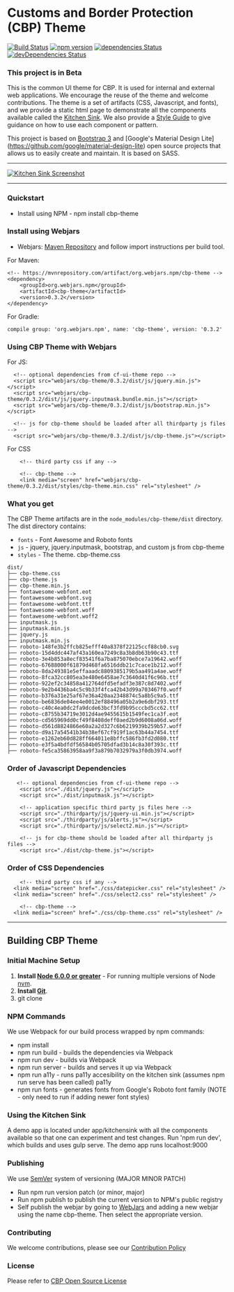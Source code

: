 Customs and Border Protection (CBP) Theme
==========

[![Build Status](https://travis-ci.org/US-CBP/cbp-theme.svg?branch=master)](https://travis-ci.org/US-CBP/cbp-theme)
[![npm version](https://badge.fury.io/js/cbp-theme.svg)](https://badge.fury.io/js/cbp-theme)
[![dependencies Status](https://david-dm.org/us-cbp/cbp-theme/status.svg)](https://david-dm.org/us-cbp/cbp-theme)
[![devDependencies Status](https://david-dm.org/us-cbp/cbp-theme/dev-status.svg)](https://david-dm.org/us-cbp/cbp-theme?type=dev)

### This project is in Beta

This is the common UI theme for CBP. It is used for internal and external web applications. We encourage the reuse of the theme and welcome contributions.  The theme is a set of artifacts (CSS, Javascript, and fonts), and we provide a static html page to demonstrate all the components available called the [Kitchen Sink](https://us-cbp.github.io/cbp-theme).  We also provide a [Style Guide](https://us-cbp.github.io/cbp-style-guide) to give guidance on how to use each component or pattern.

This project is based on [Bootstrap 3](http://getbootstrap.com) and [Google's Material Design Lite] (https://github.com/google/material-design-lite) open source projects that allows us to easily create and maintain.  It is based on SASS.
___

[![Kitchen Sink Screenshot](https://us-cbp.github.io/cbp-theme/images/sample_screen_shot.png)](https://us-cbp.github.io/cbp-theme/images/sample_screen_shot.png)

___

### Quickstart
* Install using NPM - npm install cbp-theme

### Install using Webjars

* Webjars: [Maven Repository](https://mvnrepository.com/artifact/org.webjars.npm/cbp-theme) and follow import instructions per build tool.

For Maven:
```
<!-- https://mvnrepository.com/artifact/org.webjars.npm/cbp-theme -->
<dependency>
    <groupId>org.webjars.npm</groupId>
    <artifactId>cbp-theme</artifactId>
    <version>0.3.2</version>
</dependency>
```
For Gradle:
```
compile group: 'org.webjars.npm', name: 'cbp-theme', version: '0.3.2'
```

### Using CBP Theme with Webjars

For JS:
```
  <!-- optional dependencies from cf-ui-theme repo -->
  <script src="webjars/cbp-theme/0.3.2/dist/js/jquery.min.js"></script>
  <script src="webjars/cbp-theme/0.3.2/dist/js/jquery.inputmask.bundle.min.js"></script>
  <script src="webjars/cbp-theme/0.3.2/dist/js/bootstrap.min.js"></script>

  <!-- js for cbp-theme should be loaded after all thirdparty js files -->
  <script src="webjars/cbp-theme/0.3.2/dist/js/cbp-theme.js"></script>

```
For CSS
```
	<!-- third party css if any -->

	<!-- cbp-theme -->
    <link media="screen" href="webjars/cbp-theme/0.3.2/dist/styles/cbp-theme.min.css" rel="stylesheet" />
```
### What you get

The CBP Theme artifacts are in the
`node_modules/cbp-theme/dist` directory.
The dist directory contains:

* `fonts` - Font Awesome and Roboto fonts
* `js` - jquery, jquery.inputmask, bootstrap, and custom js from cbp-theme
* `styles` - The theme. cbp-theme.css

```
dist/
├── cbp-theme.css
├── cbp-theme.js
├── cbp-theme.min.js
├── fontawesome-webfont.eot
├── fontawesome-webfont.svg
├── fontawesome-webfont.ttf
├── fontawesome-webfont.woff
├── fontawesome-webfont.woff2
├── inputmask.js
├── inputmask.min.js
├── jquery.js
├── inputmask.min.js
├── roboto-148fe3b2ffcb825efff40a8378f22125ccf88cb0.svg
├── roboto-15d4ddc447af43a160ea7249c8a3b8db63b90c43.ttf
├── roboto-3e4b853a8ecf83541f6a7ba875070ebce7a19642.woff
├── roboto-67688000f61879d468fa6516ddb21c7cace1b212.woff
├── roboto-8da249381e5effaaadc8809385179b5aa491a4ae.woff
├── roboto-8fca32cc805ea3e480e6458ae7c3640d41f6c96b.ttf
├── roboto-922ef2c34858a412764dfd5efadf3e387c8d7402.woff
├── roboto-9e2b4436ba4c5c9b33f4fca42b43d99a703467f0.woff
├── roboto-b376a31e25af67e36a420aa2348874c5a8b5c9a5.ttf
├── roboto-be6836de04ee4e0012ef88496a05b2a9e6dbf293.ttf
├── roboto-c40c4ea0dc2fa9dcde63bcf3fd9b95cccbd5cc62.ttf
├── roboto-c8755b34719e3012d4ae9455615b1549fec1ca3f.eot
├── roboto-cd565969dd0cf49f8408deff0aed2b9d6008a06d.woff
├── roboto-d561d8824866e60a2a2d327c6b6219939b259b57.woff
├── roboto-d9a17a54541b34b38ef67cf919f1ac63b44a7454.ttf
├── roboto-e1262eb60d828ff664011e8bffc586fb3fd2d080.ttf
├── roboto-e3f5a4bdfdf56584b05705dfad3b14c8a30f393c.ttf
├── roboto-fe5ca35863958aa9f3a879b7032979a3f0db3974.woff
```

### Order of Javascript Dependencies
```
   <!-- optional dependencies from cf-ui-theme repo -->
    <script src="./dist/jquery.js"></script>
    <script src="./dist/inputmask.js"></script>

    <!-- application specific third party js files here -->
    <script src="./thirdparty/js/jquery-ui.min.js"></script>
    <script src="./thirdparty/js/alerts.js"></script>
    <script src="./thirdparty/js/select2.min.js"></script>

    <!-- js for cbp-theme should be loaded after all thirdparty js files -->
    <script src="./dist/cbp-theme.js"></script>

```
### Order of CSS Dependencies
```
	<!-- third party css if any -->
  <link media="screen" href="./css/datepicker.css" rel="stylesheet" />
  <link media="screen" href="./css/select2.css" rel="stylesheet" />

	<!-- cbp-theme -->
  <link media="screen" href="./css/cbp-theme.css" rel="stylesheet" />

```
----

## Building CBP Theme

### Initial Machine Setup
1. **Install [Node 6.0.0 or greater](https://nodejs.org)** - For running multiple versions of Node [nvm](https://github.com/creationix/nvm).
2. **Install [Git](https://git-scm.com/downloads)**.
3. git clone

### NPM Commands

We use Webpack for our build process wrapped by npm commands:

* npm install
* npm run build - builds the dependencies via Webpack
* npm run dev - builds via Webpack
* npm run server - builds and serves it up via Webpack
* npm run a11y - runs pa11y accesibility on the kitchen sink (assumes npm run serve has been called) pa11y
* npm run fonts - generates fonts from Google's Roboto font family (NOTE - only need to run if adding newer font styles)

### Using the Kitchen Sink

A demo app is located under app/kitchensink with all the components available so
that one can experiment and test changes. Run 'npm run dev', which builds and
uses gulp serve.  The demo app runs localhost:9000

### Publishing
We use [SemVer](http://semver.org/) system of versioning (MAJOR MINOR PATCH)

* Run npm run version patch (or minor, major)
* Run npm publish to publish the current version to NPM's public registry
* Self publish the webjar by going to [WebJars](http://www.webjars.org/npm) and adding a new webjar using the name cbp-theme. Then select the appropriate version.

### Contributing

We welcome contributions, please see our [Contribution Policy](https://github.com/US-CBP/open-source-policy/blob/master/CONTRIBUTING.md)

### License
Please refer to [CBP Open Source License](https://github.com/US-CBP/open-source-policy/blob/master/LICENSE.md)
